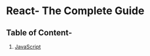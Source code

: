 # React- The Complete Guide

## Table of Content-
1. [JavaScript][1]






[1]: https://github.com/Aabhashzzz1/React--The-Complete-Guide/tree/main/JavaScript